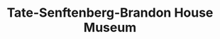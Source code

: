 ---
layout: repo
title: "Tate-Senftenberg-Brandon House Museum"
id: 17039
permalink: repos/17039/
---